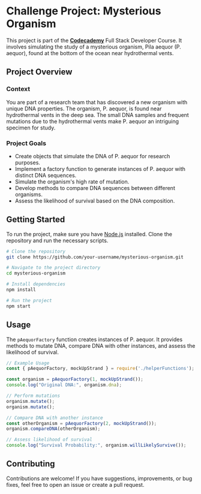 # Challenge Project: Mysterious Organism

This project is part of the **[Codecademy](https://github.com/Codecademy)** Full Stack Developer Course. It involves simulating the study of a mysterious organism, Pila aequor (P. aequor), found at the bottom of the ocean near hydrothermal vents.

## Project Overview

### Context
You are part of a research team that has discovered a new organism with unique DNA properties. The organism, P. aequor, is found near hydrothermal vents in the deep sea. The small DNA samples and frequent mutations due to the hydrothermal vents make P. aequor an intriguing specimen for study.

### Project Goals
- Create objects that simulate the DNA of P. aequor for research purposes.
- Implement a factory function to generate instances of P. aequor with distinct DNA sequences.
- Simulate the organism's high rate of mutation.
- Develop methods to compare DNA sequences between different organisms.
- Assess the likelihood of survival based on the DNA composition.

## Getting Started

To run the project, make sure you have [Node.js](https://nodejs.org/) installed. Clone the repository and run the necessary scripts.

```bash
# Clone the repository
git clone https://github.com/your-username/mysterious-organism.git

# Navigate to the project directory
cd mysterious-organism

# Install dependencies
npm install

# Run the project
npm start
```

## Usage

The `pAequorFactory` function creates instances of P. aequor. It provides methods to mutate DNA, compare DNA with other instances, and assess the likelihood of survival.

```javascript
// Example Usage
const { pAequorFactory, mockUpStrand } = require('./helperFunctions');

const organism = pAequorFactory(1, mockUpStrand());
console.log("Original DNA:", organism.dna);

// Perform mutations
organism.mutate();
organism.mutate();

// Compare DNA with another instance
const otherOrganism = pAequorFactory(2, mockUpStrand());
organism.compareDNA(otherOrganism);

// Assess likelihood of survival
console.log("Survival Probability:", organism.willLikelySurvive());
```

## Contributing

Contributions are welcome! If you have suggestions, improvements, or bug fixes, feel free to open an issue or create a pull request.
